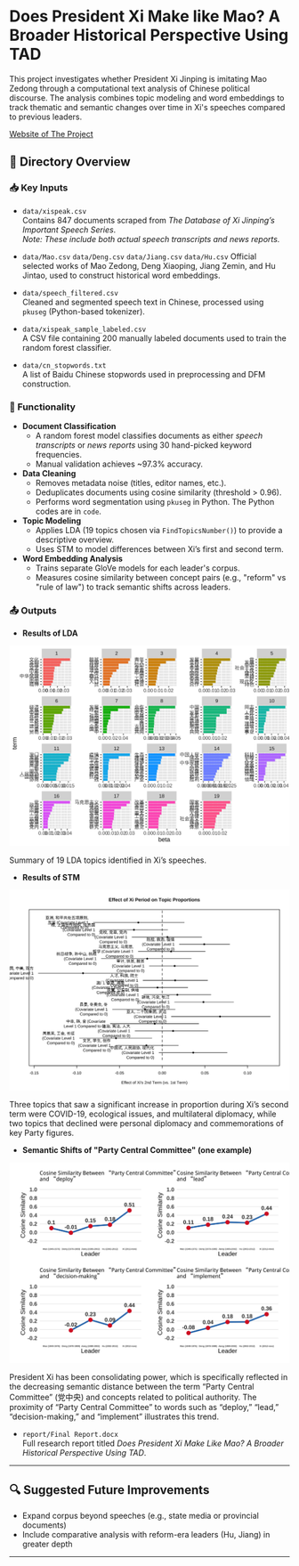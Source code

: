 # Does President Xi Make like Mao? A Broader Historical Perspective Using TAD

This project investigates whether President Xi Jinping is imitating Mao Zedong through a computational text analysis of Chinese political discourse. The analysis combines topic modeling and word embeddings to track thematic and semantic changes over time in Xi's speeches compared to previous leaders.

[Website of The Project](https://xz634.github.io/TAD_final/)

## 📂 Directory Overview

### 📥 Key Inputs

-   `data/xispeak.csv`\
    Contains 847 documents scraped from *The Database of Xi Jinping’s Important Speech Series*.\
    *Note: These include both actual speech transcripts and news reports.*

-   `data/Mao.csv` `data/Deng.csv` `data/Jiang.csv` `data/Hu.csv` Official selected works of Mao Zedong, Deng Xiaoping, Jiang Zemin, and Hu Jintao, used to construct historical word embeddings.

-   `data/speech_filtered.csv`\
    Cleaned and segmented speech text in Chinese, processed using `pkuseg` (Python-based tokenizer).

-   `data/xispeak_sample_labeled.csv`\
    A CSV file containing 200 manually labeled documents used to train the random forest classifier.

-   `data/cn_stopwords.txt`\
    A list of Baidu Chinese stopwords used in preprocessing and DFM construction.

### 🔧 Functionality

-   **Document Classification**
    -   A random forest model classifies documents as either *speech transcripts* or *news reports* using 30 hand-picked keyword frequencies.
    -   Manual validation achieves \~97.3% accuracy.
-   **Data Cleaning**
    -   Removes metadata noise (titles, editor names, etc.).
    -   Deduplicates documents using cosine similarity (threshold \> 0.96).
    -   Performs word segmentation using `pkuseg` in Python. The Python codes are in `code`.
-   **Topic Modeling**
    -   Applies LDA (19 topics chosen via `FindTopicsNumber()`) to provide a descriptive overview.
    -   Uses STM to model differences between Xi’s first and second term.
-   **Word Embedding Analysis**
    -   Trains separate GloVe models for each leader's corpus.
    -   Measures cosine similarity between concept pairs (e.g., "reform" vs "rule of law") to track semantic shifts across leaders.

### 📤 Outputs

-   **Results of LDA**

![Results of LDA](TAD_final_files/figure-html/unnamed-chunk-33-1.png)

Summary of 19 LDA topics identified in Xi’s speeches.

-   **Results of STM**

![Results of STM](TAD_final_files/figure-html/unnamed-chunk-40-1.png)

Three topics that saw a significant increase in proportion during Xi’s second term were COVID-19, ecological issues, and multilateral diplomacy, while two topics that declined were personal diplomacy and commemorations of key Party figures.

-   **Semantic Shifts of "Party Central Committee" (one example)**

![Semantic Shifts of "Party Central Committee"](TAD_final_files/figure-html/unnamed-chunk-78-1.png)

President Xi has been consolidating power, which is specifically reflected in the decreasing semantic distance between the term “Party Central Committee” (党中央) and concepts related to political authority. The proximity of “Party Central Committee” to words such as “deploy,” “lead,” “decision-making,” and “implement” illustrates this trend.

-   `report/Final Report.docx`\
    Full research report titled *Does President Xi Make Like Mao? A Broader Historical Perspective Using TAD*.

------------------------------------------------------------------------

## 🔍 Suggested Future Improvements

-   Expand corpus beyond speeches (e.g., state media or provincial documents)
-   Include comparative analysis with reform-era leaders (Hu, Jiang) in greater depth

------------------------------------------------------------------------
